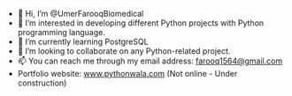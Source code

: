 - 👋 Hi, I’m @UmerFarooqBiomedical
- 👀 I’m interested in developing different Python projects with Python programming language.
- 🌱 I’m currently learning PostgreSQL
- 💞️ I’m looking to collaborate on any Python-related project.
- 📫 You can reach me through my email address: farooq1564@gmail.com
- Portfolio website: www.pythonwala.com (Not online - Under construction)

<!---
UmerFarooqBiomedical/UmerFarooqBiomedical is a ✨ special ✨ repository because its `README.md` (this file) appears on your GitHub profile.
You can click the Preview link to take a look at your changes.
--->
